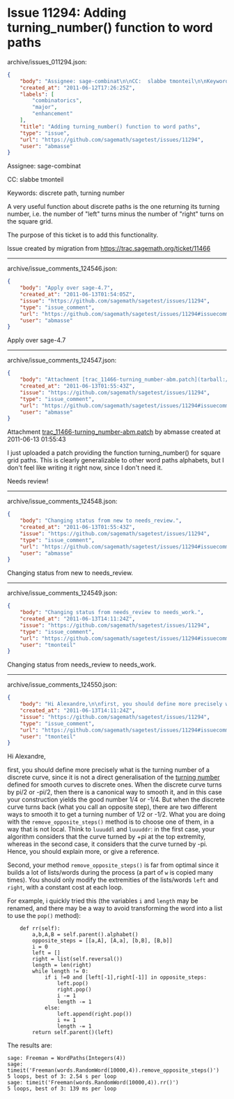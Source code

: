 # Issue 11294: Adding turning_number() function to word paths

archive/issues_011294.json:
```json
{
    "body": "Assignee: sage-combinat\n\nCC:  slabbe tmonteil\n\nKeywords: discrete path, turning number\n\nA very useful function about discrete paths is the one returning its turning number, i.e. the number of \"left\" turns minus the number of \"right\" turns on the square grid.\n\nThe purpose of this ticket is to add this functionality.\n\nIssue created by migration from https://trac.sagemath.org/ticket/11466\n\n",
    "created_at": "2011-06-12T17:26:25Z",
    "labels": [
        "combinatorics",
        "major",
        "enhancement"
    ],
    "title": "Adding turning_number() function to word paths",
    "type": "issue",
    "url": "https://github.com/sagemath/sagetest/issues/11294",
    "user": "abmasse"
}
```
Assignee: sage-combinat

CC:  slabbe tmonteil

Keywords: discrete path, turning number

A very useful function about discrete paths is the one returning its turning number, i.e. the number of "left" turns minus the number of "right" turns on the square grid.

The purpose of this ticket is to add this functionality.

Issue created by migration from https://trac.sagemath.org/ticket/11466





---

archive/issue_comments_124546.json:
```json
{
    "body": "Apply over sage-4.7",
    "created_at": "2011-06-13T01:54:05Z",
    "issue": "https://github.com/sagemath/sagetest/issues/11294",
    "type": "issue_comment",
    "url": "https://github.com/sagemath/sagetest/issues/11294#issuecomment-124546",
    "user": "abmasse"
}
```

Apply over sage-4.7



---

archive/issue_comments_124547.json:
```json
{
    "body": "Attachment [trac_11466-turning_number-abm.patch](tarball://root/attachments/some-uuid/ticket11466/trac_11466-turning_number-abm.patch) by abmasse created at 2011-06-13 01:55:43\n\nI just uploaded a patch providing the function turning_number() for square grid paths. This is clearly generalizable to other word paths alphabets, but I don't feel like writing it right now, since I don't need it.\n\nNeeds review!",
    "created_at": "2011-06-13T01:55:43Z",
    "issue": "https://github.com/sagemath/sagetest/issues/11294",
    "type": "issue_comment",
    "url": "https://github.com/sagemath/sagetest/issues/11294#issuecomment-124547",
    "user": "abmasse"
}
```

Attachment [trac_11466-turning_number-abm.patch](tarball://root/attachments/some-uuid/ticket11466/trac_11466-turning_number-abm.patch) by abmasse created at 2011-06-13 01:55:43

I just uploaded a patch providing the function turning_number() for square grid paths. This is clearly generalizable to other word paths alphabets, but I don't feel like writing it right now, since I don't need it.

Needs review!



---

archive/issue_comments_124548.json:
```json
{
    "body": "Changing status from new to needs_review.",
    "created_at": "2011-06-13T01:55:43Z",
    "issue": "https://github.com/sagemath/sagetest/issues/11294",
    "type": "issue_comment",
    "url": "https://github.com/sagemath/sagetest/issues/11294#issuecomment-124548",
    "user": "abmasse"
}
```

Changing status from new to needs_review.



---

archive/issue_comments_124549.json:
```json
{
    "body": "Changing status from needs_review to needs_work.",
    "created_at": "2011-06-13T14:11:24Z",
    "issue": "https://github.com/sagemath/sagetest/issues/11294",
    "type": "issue_comment",
    "url": "https://github.com/sagemath/sagetest/issues/11294#issuecomment-124549",
    "user": "tmonteil"
}
```

Changing status from needs_review to needs_work.



---

archive/issue_comments_124550.json:
```json
{
    "body": "Hi Alexandre,\n\nfirst, you should define more precisely what is the turning number of a discrete curve, since it is not a direct generalisation of the [turning number](http://en.wikipedia.org/wiki/Winding_number#Turning_number) defined for smooth curves to discrete ones. When the discrete curve turns by pi/2 or -pi/2, then there is a canonical way to smooth it, and in this case your construction yields the good number 1/4 or -1/4. But when the discrete curve turns back (what you call an opposite step), there are two different ways to smooth it to get a turning number of 1/2 or -1/2. What you are doing with the `remove_opposite_steps()` method is to choose one of them, in a way that is not local. Think to `luuuddl` and `luuuddr`: in the first case, your algorithm considers that the curve turned by +pi at the top extremity, whereas in the second case, it considers that the curve turned by -pi. Hence, you should explain more, or give a reference.\n\nSecond, your method `remove_opposite_steps()` is far from optimal since it builds a lot of lists/words during the process (a part of `w` is copied many times). You should only modify the extremities of the lists/words `left` and `right`, with a constant cost at each loop.\n\nFor example, i quickly tried this (the variables `i` and `length` may be renamed, and there may be a way to avoid transforming the word into a list to use the `pop()` method):\n\n\n```\n    def rr(self):\n        a,b,A,B = self.parent().alphabet()\n        opposite_steps = [[a,A], [A,a], [b,B], [B,b]]\n        i = 0\n        left = []\n        right = list(self.reversal())\n        length = len(right)\n        while length != 0:\n            if i !=0 and [left[-1],right[-1]] in opposite_steps:\n                left.pop()\n                right.pop()\n                i -= 1\n                length -= 1\n            else:\n                left.append(right.pop())\n                i += 1\n                length -= 1\n        return self.parent()(left)\n```\n\n\nThe results are:\n\n\n```\nsage: Freeman = WordPaths(Integers(4))\nsage: timeit('Freeman(words.RandomWord(10000,4)).remove_opposite_steps()')\n5 loops, best of 3: 2.54 s per loop\nsage: timeit('Freeman(words.RandomWord(10000,4)).rr()')                   \n5 loops, best of 3: 139 ms per loop\n```\n",
    "created_at": "2011-06-13T14:11:24Z",
    "issue": "https://github.com/sagemath/sagetest/issues/11294",
    "type": "issue_comment",
    "url": "https://github.com/sagemath/sagetest/issues/11294#issuecomment-124550",
    "user": "tmonteil"
}
```

Hi Alexandre,

first, you should define more precisely what is the turning number of a discrete curve, since it is not a direct generalisation of the [turning number](http://en.wikipedia.org/wiki/Winding_number#Turning_number) defined for smooth curves to discrete ones. When the discrete curve turns by pi/2 or -pi/2, then there is a canonical way to smooth it, and in this case your construction yields the good number 1/4 or -1/4. But when the discrete curve turns back (what you call an opposite step), there are two different ways to smooth it to get a turning number of 1/2 or -1/2. What you are doing with the `remove_opposite_steps()` method is to choose one of them, in a way that is not local. Think to `luuuddl` and `luuuddr`: in the first case, your algorithm considers that the curve turned by +pi at the top extremity, whereas in the second case, it considers that the curve turned by -pi. Hence, you should explain more, or give a reference.

Second, your method `remove_opposite_steps()` is far from optimal since it builds a lot of lists/words during the process (a part of `w` is copied many times). You should only modify the extremities of the lists/words `left` and `right`, with a constant cost at each loop.

For example, i quickly tried this (the variables `i` and `length` may be renamed, and there may be a way to avoid transforming the word into a list to use the `pop()` method):


```
    def rr(self):
        a,b,A,B = self.parent().alphabet()
        opposite_steps = [[a,A], [A,a], [b,B], [B,b]]
        i = 0
        left = []
        right = list(self.reversal())
        length = len(right)
        while length != 0:
            if i !=0 and [left[-1],right[-1]] in opposite_steps:
                left.pop()
                right.pop()
                i -= 1
                length -= 1
            else:
                left.append(right.pop())
                i += 1
                length -= 1
        return self.parent()(left)
```


The results are:


```
sage: Freeman = WordPaths(Integers(4))
sage: timeit('Freeman(words.RandomWord(10000,4)).remove_opposite_steps()')
5 loops, best of 3: 2.54 s per loop
sage: timeit('Freeman(words.RandomWord(10000,4)).rr()')                   
5 loops, best of 3: 139 ms per loop
```

